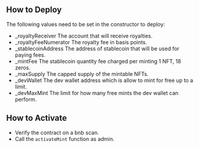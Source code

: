 ## How to Deploy
The following values need to be set in the constructor to deploy:

- _royaltyReceiver The account that will receive royalties.
- _royaltyFeeNumerator The royalty fee in basis points.
- _stablecoinAddress The address of stablecoin that will be used for paying fees.
- _mintFee The stablecoin quantity fee charged per minting 1 NFT, 18 zeros.
- _maxSupply The capped supply of the mintable NFTs.
- _devWallet The dev wallet address which is allow to mint for free up to a limit.
- _devMaxMint The limit for how many free mints the dev wallet can perform.

## How to Activate

- Verify the contract on a bnb scan.
- Call the `activateMint` function as admin.